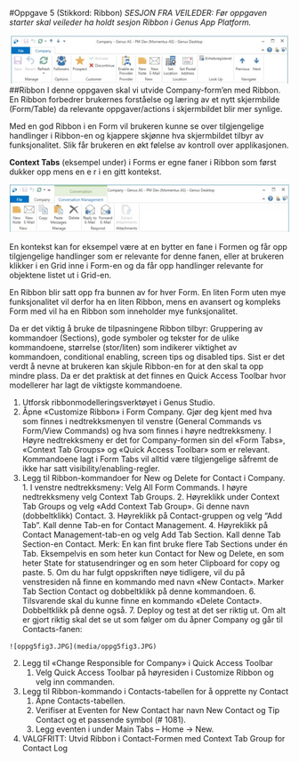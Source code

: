 #Oppgave 5 (Stikkord: Ribbon)
*SESJON FRA VEILEDER: Før oppgaven starter skal veileder ha holdt sesjon Ribbon i Genus App Platform.*

 ![oppg5fig1.JPG](media/oppg5fig1.JPG)
##Ribbon
I denne oppgaven skal vi utvide Company-form’en med Ribbon. En Ribbon forbedrer brukernes forståelse og læring av et nytt skjermbilde (Form/Table) da relevante oppgaver/actions i skjermbildet blir mer synlige.

Med en god Ribbon i en Form vil brukeren kunne se over tilgjengelige handlinger i Ribbon-en og kjappere skjønne hva skjermbildet tilbyr av funksjonalitet. Slik får brukeren en økt følelse av kontroll over applikasjonen.

**Context Tabs** (eksempel under) i Forms er egne faner i Ribbon som først dukker opp mens en e	r i en gitt kontekst.  

![oppg5fig2.JPG](media/oppg5fig2.JPG)

En kontekst kan for eksempel være at en bytter en fane i Formen og får opp tilgjengelige handlinger som er relevante for denne fanen, eller at brukeren klikker i en Grid inne i Form-en og da får opp handlinger relevante for objektene listet ut i Grid-en.

En Ribbon blir satt opp fra bunnen av for hver Form. En liten Form uten mye funksjonalitet vil derfor ha en liten Ribbon, mens en avansert og kompleks Form med vil ha en Ribbon som inneholder mye funksjonalitet.

Da er det viktig å bruke de tilpasningene Ribbon tilbyr: Gruppering av kommandoer (Sections), gode symboler og tekster for de ulike kommandoene, størrelse (stor/liten) som indikerer viktighet av kommandoen, conditional enabling, screen tips og disabled tips. 
Sist er det verdt å nevne at brukeren kan skjule Ribbon-en for at den skal ta opp mindre plass. Da er det praktisk at det finnes en Quick Access Toolbar hvor modellerer har lagt de viktigste kommandoene.

1.	Utforsk ribbonmodelleringsverktøyet i Genus Studio.
  1.	Åpne «Customize Ribbon» i Form Company. Gjør deg kjent med hva som finnes i nedtrekksmenyen til venstre (General Commands vs Form/View Commands) og hva som finnes i høyre nedtrekksmeny.
    I Høyre nedtrekksmeny er det for Company-formen sin del «Form Tabs», «Context Tab Groups» og «Quick Access Toolbar» som er relevant. 
    Kommandoene lagt i Form Tabs vil alltid være tilgjengelige såfremt de ikke har satt visibility/enabling-regler.
  2.	Legg til Ribbon-kommandoer for New og Delete for Contact i Company.
    1.	I venstre nedtrekksmeny: Velg All Form Commands. I høyre nedtrekksmeny velg Context Tab Groups.
    2.	Høyreklikk under Context Tab Groups og velg «Add Context Tab Group». Gi denne navn (dobbeltklikk) Contact. 
    3.	Høyreklikk på Contact-gruppen og velg “Add Tab”. Kall denne Tab-en for Contact Management. 
    4.	Høyreklikk på Contact Management-tab-en og velg Add Tab Section. Kall denne Tab Section-en Contact. Merk: En kan fint bruke flere Tab Sections under én Tab. Eksempelvis en som heter kun Contact for New og Delete, en som heter State for statusendringer og en som heter Clipboard for copy og paste.
    5.	Om du har fulgt oppskriften nøye tidligere, vil du på venstresiden nå finne en kommando med navn «New Contact». Marker Tab Section Contact og dobbeltklikk på denne kommandoen.
    6.	Tilsvarende skal du kunne finne en kommando «Delete Contact». Dobbeltklikk på denne også.
    7.	Deploy og test at det ser riktig ut. Om alt er gjort riktig skal det se ut som følger om du åpner Company og går til Contacts-fanen:

    ![oppg5fig3.JPG](media/oppg5fig3.JPG)
2.	Legg til «Change Responsible for Company» i Quick Access Toolbar
    1.	Velg Quick Access Toolbar på høyresiden i Customize Ribbon og velg inn commanden.
3.	Legg til Ribbon-kommando i Contacts-tabellen for å opprette ny Contact
    1.	Åpne Contacts-tabellen.
    2.	Verifiser at Eventen for New Contact har navn New Contact og Tip Contact og et passende symbol (# 1081). 
    3.	Legg eventen i under Main Tabs – Home -> New.
4.	VALGFRITT: Utvid Ribbon i Contact-Formen med Context Tab Group for Contact Log
